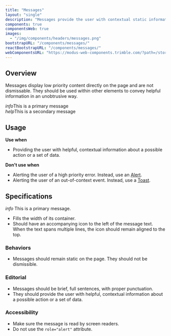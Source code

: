 ```yaml
---
title: "Messages"
layout: "single"
description: "Messages provide the user with contextual static information. They have a lower priority than an alert."
components: true
componentsWeb: true
images:
  - "/img/components/headers/messages.png"
bootstrapURL: "/components/messages/"
reactBootstrapURL: "/components/messages/"
webComponentsURL: "https://modus-web-components.trimble.com/?path=/story/components-message--default"
---
```


## Overview

Messages display low priority content directly on the page and are not dismissable. They should be used within other elements to convey helpful information in an unobtrusive way.

<div class="d-flex flex-column">
  <div class="message message-primary">
    <i class="modus-icons notranslate">info</i>This is a primary message
  </div>
  <div class="message message-secondary">
    <i class="modus-icons notranslate">help</i>This is a secondary message
  </div>
</div>

## Usage

**Use when**

- Providing the user with helpful, contextual information about a possible action or a set of data.

**Don't use when**

- Alerting the user of a high priority error. Instead, use an [Alert](/components/web/alerts/).
- Alerting the user of an out-of-context event. Instead, use a [Toast](/components/web/toasts/).

## Specifications

<div class="guide-example-block my-3">
  <div class="guide-sample bg-white">
    <div class="message message-primary m-0">
      <i class="modus-icons notranslate">info</i> This is a primary message.
    </div>
  </div>
</div>

- Fills the width of its container.
- Should have an accompanying icon to the left of the message text. When the text spans multiple lines, the icon should remain aligned to the top.

### Behaviors

- Messages should remain static on the page. They should not be dismissible.

### Editorial

- Messages should be brief, full sentences, with proper punctuation.
- They should provide the user with helpful, contextual information about a possible action or a set of data.

### Accessibility

- Make sure the message is read by screen readers.
- Do not use the `role="alert"` attribute.
